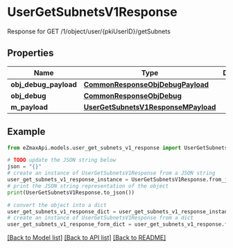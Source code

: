 # UserGetSubnetsV1Response

Response for GET /1/object/user/{pkiUserID}/getSubnets

## Properties

Name | Type | Description | Notes
------------ | ------------- | ------------- | -------------
**obj_debug_payload** | [**CommonResponseObjDebugPayload**](CommonResponseObjDebugPayload.md) |  | 
**obj_debug** | [**CommonResponseObjDebug**](CommonResponseObjDebug.md) |  | [optional] 
**m_payload** | [**UserGetSubnetsV1ResponseMPayload**](UserGetSubnetsV1ResponseMPayload.md) |  | 

## Example

```python
from eZmaxApi.models.user_get_subnets_v1_response import UserGetSubnetsV1Response

# TODO update the JSON string below
json = "{}"
# create an instance of UserGetSubnetsV1Response from a JSON string
user_get_subnets_v1_response_instance = UserGetSubnetsV1Response.from_json(json)
# print the JSON string representation of the object
print(UserGetSubnetsV1Response.to_json())

# convert the object into a dict
user_get_subnets_v1_response_dict = user_get_subnets_v1_response_instance.to_dict()
# create an instance of UserGetSubnetsV1Response from a dict
user_get_subnets_v1_response_form_dict = user_get_subnets_v1_response.from_dict(user_get_subnets_v1_response_dict)
```
[[Back to Model list]](../README.md#documentation-for-models) [[Back to API list]](../README.md#documentation-for-api-endpoints) [[Back to README]](../README.md)


